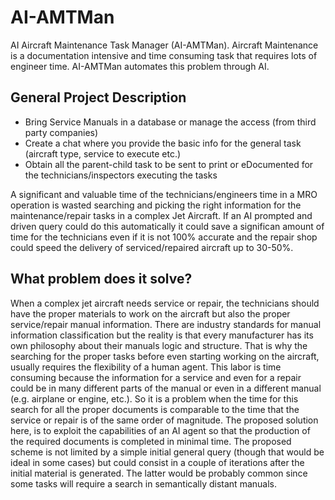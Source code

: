 # AI-AMTMan
AI Aircraft Maintenance Task Manager (AI-AMTMan). Aircraft Maintenance is a documentation intensive and time consuming task that requires lots of engineer time. AI-AMTMan automates this problem through AI.

## General Project Description

- Bring Service Manuals in a database or manage the access (from third party companies)
- Create a chat where you provide the basic info for the general task (aircraft type, service to execute etc.)
- Obtain all the parent-child task to be sent to print or eDocumented for the technicians/inspectors executing the tasks

A significant and valuable time of the technicians/engineers time in a MRO operation is wasted searching and picking the right information for the maintenance/repair tasks in a complex Jet Aircraft. If an AI prompted and driven query could do this automatically it could save a significan amount of time for the technicians even if it is not 100% accurate and the repair shop could speed the delivery of serviced/repaired aircraft up to 30-50%.

## What problem does it solve?

When a complex jet aircraft needs service or repair, the technicians should have the proper materials to work on the aircraft but also the proper service/repair manual information. There are industry standards for manual information classification but the reality is that every manufacturer has its own philosophy about their manuals logic and structure. That is why the searching for the proper tasks before even starting working on the aircraft, usually requires the flexibility of a human agent. This labor is time consuming because the information for a service and even for a repair could be in many different parts of the manual or even in a different manual (e.g. airplane or engine, etc.). So it is a problem when the time for this search for all the proper documents is comparable to the time that the service or repair is of the same order of magnitude. The proposed solution here, is to exploit the capabilities of an AI agent so that the production of the required documents is completed in minimal time. The proposed scheme is not limited by a simple initial general query (though that would be ideal in some cases) but could consist in a couple of iterations after the initial material is generated. The latter would be probably common since some tasks will require a search in semantically distant manuals.
